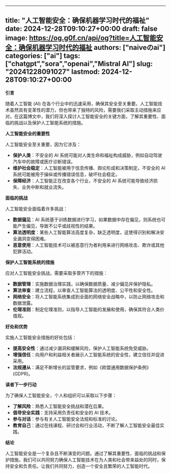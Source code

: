 
---
title: "人工智能安全：确保机器学习时代的福祉"
date: 2024-12-28T09:10:27+00:00
draft: false
image: https://og.g0f.cn/api/og?title=人工智能安全：确保机器学习时代的福祉
authors: ["naiveのai"]
categories: ["ai"]
tags: ["chatgpt","sora","openai","Mistral AI"]
slug: "20241228091027"
lastmod: 2024-12-28T09:10:27+00:00
---
**引言**

随着人工智能 (AI) 在各个行业中的迅速采用，确保其安全至关重要。人工智能技术虽然具有变革性的潜力，但也带来了独特的风险，需要我们采取主动措施来应对。在这篇博文中，我们将深入探讨人工智能安全的关键方面，了解其重要性、面临的挑战以及保护人工智能系统的措施。

**人工智能安全的重要性**

人工智能安全至关重要，因为它涉及：

- **保护人类**：不安全的 AI 系统可能对人类生命和福祉构成威胁，例如自动驾驶汽车中的故障或医疗诊断错误。
- **维护社会稳定**：人工智能被用于信息传播、舆论形成和决策制定。不安全的 AI 系统可能被用于操纵或传播错误信息，破坏社会稳定。
- **保障经济**：人工智能正在改变各个行业，不安全的 AI 系统可能导致经济损失、业务中断和就业流失。

**面临的挑战**

人工智能安全面临着许多挑战：

- **数据偏见**：AI 系统基于训练数据进行学习，如果数据中存在偏见，则系统也可能产生偏见，导致不公平或歧视性的结果。
- **算法透明度**：某些人工智能算法高度复杂，缺乏透明度，这使得识别和解决安全漏洞变得困难。
- **恶意使用**：人工智能技术可以被恶意行为者利用来进行网络攻击、欺诈或其他犯罪活动。

**保护人工智能系统的措施**

应对人工智能安全挑战，需要采取多管齐下的措施：

- **数据管理**：实施数据治理实践，以确保数据质量、减少偏见并保护隐私。
- **算法审查**：建立流程，以审查人工智能算法的透明度、公平性和安全性。
- **网络安全**：将人工智能系统集成到全面的网络安全战略中，以防止网络攻击和数据泄露。
- **伦理准则**：制定伦理准则，以指导人工智能的发展和使用，确保其符合人类价值观。

**好处和优势**

实施人工智能安全措施的好处包括：

- **提高安全性**：通过减少漏洞和缓解风险，保护人工智能系统免受威胁。
- **增强信任**：向用户和利益相关者展示人工智能系统的安全性，建立信任并促进采用。
- **法规遵从**：满足不断增长的监管要求，例如《欧盟通用数据保护条例》(GDPR)。

**读者下一步行动**

为了确保人工智能安全，个人和组织可以采取以下步骤：

- **了解风险**：熟悉人工智能安全挑战和潜在后果。
- **倡导安全实践**：支持采用负责任和安全的 AI 技术。
- **参与对话**：参与有关人工智能安全法规和标准的讨论。
- **教育自己**：通过在线课程、研讨会和行业活动，不断了解人工智能安全最佳实践。

**结论**

人工智能安全是一个复杂且不断演变的问题。通过了解其重要性、面临的挑战和保护措施，我们可以共同努力确保人工智能技术在为人类和社会带来益处的同时，保持安全和负责任。让我们共同努力，创造一个安全且繁荣的人工智能时代。